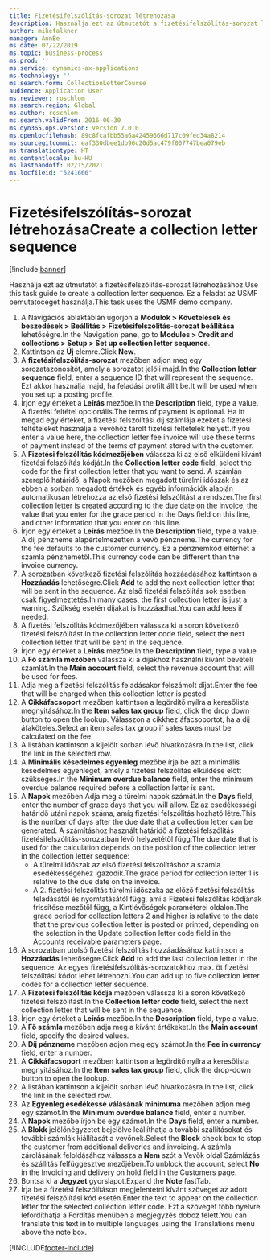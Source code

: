 ```yaml
---
title: Fizetésifelszólítás-sorozat létrehozása
description: Használja ezt az útmutatót a fizetésifelszólítás-sorozat létrehozásához.
author: mikefalkner
manager: AnnBe
ms.date: 07/22/2019
ms.topic: business-process
ms.prod: ''
ms.service: dynamics-ax-applications
ms.technology: ''
ms.search.form: CollectionLetterCourse
audience: Application User
ms.reviewer: roschlom
ms.search.region: Global
ms.author: roschlom
ms.search.validFrom: 2016-06-30
ms.dyn365.ops.version: Version 7.0.0
ms.openlocfilehash: 89c8fcafbb55a6a42459666d717c09fed34a8214
ms.sourcegitcommit: eaf330dbee1db96c20d5ac479f007747bea079eb
ms.translationtype: HT
ms.contentlocale: hu-HU
ms.lasthandoff: 02/15/2021
ms.locfileid: "5241666"
---
```

# <a name="create-a-collection-letter-sequence"></a><span data-ttu-id="510f9-103">Fizetésifelszólítás-sorozat létrehozása</span><span class="sxs-lookup"><span data-stu-id="510f9-103">Create a collection letter sequence</span></span>

[!include [banner](../../includes/banner.md)]

<span data-ttu-id="510f9-104">Használja ezt az útmutatót a fizetésifelszólítás-sorozat létrehozásához.</span><span class="sxs-lookup"><span data-stu-id="510f9-104">Use this task guide to create a collection letter sequence.</span></span> <span data-ttu-id="510f9-105">Ez a feladat az USMF bemutatócéget használja.</span><span class="sxs-lookup"><span data-stu-id="510f9-105">This task uses the USMF demo company.</span></span>

1. <span data-ttu-id="510f9-106">A Navigációs ablaktáblán ugorjon a **Modulok > Követelések és beszedések > Beállítás > Fizetésifelszólítás-sorozat beállítása** lehetőségre.</span><span class="sxs-lookup"><span data-stu-id="510f9-106">In the Navigation pane, go to **Modules > Credit and collections > Setup > Set up collection letter sequence**.</span></span>
2. <span data-ttu-id="510f9-107">Kattintson az **Új** elemre.</span><span class="sxs-lookup"><span data-stu-id="510f9-107">Click **New**.</span></span>
3. <span data-ttu-id="510f9-108">A **fizetésifelszólítás-sorozat** mezőben adjon meg egy sorozatazonosítót, amely a sorozatot jelöli majd.</span><span class="sxs-lookup"><span data-stu-id="510f9-108">In the **Collection letter sequence** field, enter a sequence ID that will represent the sequence.</span></span> <span data-ttu-id="510f9-109">Ezt akkor használja majd, ha feladási profilt állít be.</span><span class="sxs-lookup"><span data-stu-id="510f9-109">It will be used when you set up a posting profile.</span></span>
4. <span data-ttu-id="510f9-110">Írjon egy értéket a **Leírás** mezőbe.</span><span class="sxs-lookup"><span data-stu-id="510f9-110">In the **Description** field, type a value.</span></span>  <span data-ttu-id="510f9-111">A fizetési feltétel opcionális.</span><span class="sxs-lookup"><span data-stu-id="510f9-111">The terms of payment is optional.</span></span> <span data-ttu-id="510f9-112">Ha itt megad egy értéket, a fizetési felszólítási díj számlája ezeket a fizetési feltételeket használja a vevőhöz tárolt fizetési feltételek helyett.</span><span class="sxs-lookup"><span data-stu-id="510f9-112">If you enter a value here, the collection letter fee invoice will use these terms of payment instead of the terms of payment stored with the customer.</span></span>  
5. <span data-ttu-id="510f9-113">A **Fizetési felszólítás kódmezőjében** válassza ki az első elküldeni kívánt fizetési felszólítás kódját.</span><span class="sxs-lookup"><span data-stu-id="510f9-113">In the **Collection letter code** field, select the code for the first collection letter that you want to send.</span></span> <span data-ttu-id="510f9-114">A számlán szereplő határidő, a Napok mezőben megadott türelmi időszak és az ebben a sorban megadott értékek és egyéb információk alapján automatikusan létrehozza az első fizetési felszólítást a rendszer.</span><span class="sxs-lookup"><span data-stu-id="510f9-114">The first collection letter is created according to the due date on the invoice, the value that you enter for the grace period in the Days field on this line, and other information that you enter on this line.</span></span>  
6. <span data-ttu-id="510f9-115">Írjon egy értéket a **Leírás** mezőbe.</span><span class="sxs-lookup"><span data-stu-id="510f9-115">In the **Description** field, type a value.</span></span> <span data-ttu-id="510f9-116">A díj pénzneme alapértelmezetten a vevő pénzneme.</span><span class="sxs-lookup"><span data-stu-id="510f9-116">The currency for the fee defaults to the customer currency.</span></span> <span data-ttu-id="510f9-117">Ez a pénznemkód eltérhet a számla pénznemétől.</span><span class="sxs-lookup"><span data-stu-id="510f9-117">This currency code can be different than the invoice currency.</span></span>  
7. <span data-ttu-id="510f9-118">A sorozatban következő fizetési felszólítás hozzáadásához kattintson a **Hozzáadás** lehetőségre.</span><span class="sxs-lookup"><span data-stu-id="510f9-118">Click **Add** to add the next collection letter that will be sent in the sequence.</span></span> <span data-ttu-id="510f9-119">Az első fizetési felszólítás sok esetben csak figyelmeztetés.</span><span class="sxs-lookup"><span data-stu-id="510f9-119">In many cases, the first collection letter is just a warning.</span></span> <span data-ttu-id="510f9-120">Szükség esetén díjakat is hozzáadhat.</span><span class="sxs-lookup"><span data-stu-id="510f9-120">You can add fees if needed.</span></span>  
8. <span data-ttu-id="510f9-121">A fizetési felszólítás kódmezőjében válassza ki a soron következő fizetési felszólítást.</span><span class="sxs-lookup"><span data-stu-id="510f9-121">In the collection letter code field, select the next collection letter that will be sent in the sequence.</span></span>
9. <span data-ttu-id="510f9-122">Írjon egy értéket a **Leírás** mezőbe.</span><span class="sxs-lookup"><span data-stu-id="510f9-122">In the **Description** field, type a value.</span></span>
10. <span data-ttu-id="510f9-123">A **Fő számla mezőben** válassza ki a díjakhoz használni kívánt bevételi számlát.</span><span class="sxs-lookup"><span data-stu-id="510f9-123">In the **Main account** field, select the revenue account that will be used for fees.</span></span>
11. <span data-ttu-id="510f9-124">Adja meg a fizetési felszólítás feladásakor felszámolt díjat.</span><span class="sxs-lookup"><span data-stu-id="510f9-124">Enter the fee that will be charged when this collection letter is posted.</span></span>
12. <span data-ttu-id="510f9-125">A **Cikkáfacsoport** mezőben kattintson a legördítő nyílra a keresőlista megnyitásához.</span><span class="sxs-lookup"><span data-stu-id="510f9-125">In the **Item sales tax group** field, click the drop down button to open the lookup.</span></span> <span data-ttu-id="510f9-126">Válasszon a cikkhez áfacsoportot, ha a díj áfaköteles.</span><span class="sxs-lookup"><span data-stu-id="510f9-126">Select an item sales tax group if sales taxes must be calculated on the fee.</span></span>  
13. <span data-ttu-id="510f9-127">A listában kattintson a kijelölt sorban lévő hivatkozásra.</span><span class="sxs-lookup"><span data-stu-id="510f9-127">In the list, click the link in the selected row.</span></span>
14. <span data-ttu-id="510f9-128">A **Minimális késedelmes egyenleg** mezőbe írja be azt a minimális késedelmes egyenleget, amely a fizetési felszólítás elküldése előtt szükséges.</span><span class="sxs-lookup"><span data-stu-id="510f9-128">In the **Minimum overdue balance** field, enter the minimum overdue balance required before a collection letter is sent.</span></span>
15. <span data-ttu-id="510f9-129">A **Napok** mezőben Adja meg a türelmi napok számát.</span><span class="sxs-lookup"><span data-stu-id="510f9-129">In the **Days** field, enter the number of grace days that you will allow.</span></span> <span data-ttu-id="510f9-130">Ez az esedékességi határidő utáni napok száma, amíg fizetési felszólítás hozható létre.</span><span class="sxs-lookup"><span data-stu-id="510f9-130">This is the number of days after the due date that a collection letter can be generated.</span></span> <span data-ttu-id="510f9-131">A számításhoz használt határidő a fizetési felszólítás fizetésifelszólítás-sorozatban lévő helyzetétől függ:</span><span class="sxs-lookup"><span data-stu-id="510f9-131">The due date that is used for the calculation depends on the position of the collection letter in the collection letter sequence:</span></span>
    - <span data-ttu-id="510f9-132">A türelmi időszak az első fizetési felszólításhoz a számla esedékességéhez igazodik.</span><span class="sxs-lookup"><span data-stu-id="510f9-132">The grace period for collection letter 1 is relative to the due date on the invoice.</span></span>
    - <span data-ttu-id="510f9-133">A 2. fizetési felszólítás türelmi időszaka az előző fizetési felszólítás feladásától és nyomtatásától függ, ami a Fizetési felszólítás kódjának frissítése mezőtől függ, a Kintlévőségek paraméterei oldalon.</span><span class="sxs-lookup"><span data-stu-id="510f9-133">The grace period for collection letters 2 and higher is relative to the date that the previous collection letter is posted or printed, depending on the selection in the Update collection letter code field in the Accounts receivable parameters page.</span></span>  
16. <span data-ttu-id="510f9-134">A sorozatban utolsó fizetési felszólítás hozzáadásához kattintson a **Hozzáadás** lehetőségre.</span><span class="sxs-lookup"><span data-stu-id="510f9-134">Click **Add** to add the last collection letter in the sequence.</span></span> <span data-ttu-id="510f9-135">Az egyes fizetésifelszólítás-sorozatokhoz max. öt fizetési felszólítási kódot lehet létrehozni.</span><span class="sxs-lookup"><span data-stu-id="510f9-135">You can add up to five collection letter codes for a collection letter sequence.</span></span>  
17. <span data-ttu-id="510f9-136">A **Fizetési felszólítás kódja** mezőben válassza ki a soron következő fizetési felszólítást.</span><span class="sxs-lookup"><span data-stu-id="510f9-136">In the **Collection letter code** field, select the next collection letter that will be sent in the sequence.</span></span>
18. <span data-ttu-id="510f9-137">Írjon egy értéket a **Leírás** mezőbe.</span><span class="sxs-lookup"><span data-stu-id="510f9-137">In the **Description** field, type a value.</span></span>
19. <span data-ttu-id="510f9-138">A **Fő számla** mezőben adja meg a kívánt értékeket.</span><span class="sxs-lookup"><span data-stu-id="510f9-138">In the **Main account** field, specify the desired values.</span></span>
20. <span data-ttu-id="510f9-139">A **Díj pénzneme** mezőben adjon meg egy számot.</span><span class="sxs-lookup"><span data-stu-id="510f9-139">In the **Fee in currency** field, enter a number.</span></span>
21. <span data-ttu-id="510f9-140">A **Cikkáfacsoport** mezőben kattintson a legördítő nyílra a keresőlista megnyitásához.</span><span class="sxs-lookup"><span data-stu-id="510f9-140">In the **Item sales tax group** field, click the drop-down button to open the lookup.</span></span>
22. <span data-ttu-id="510f9-141">A listában kattintson a kijelölt sorban lévő hivatkozásra.</span><span class="sxs-lookup"><span data-stu-id="510f9-141">In the list, click the link in the selected row.</span></span>
23. <span data-ttu-id="510f9-142">Az **Egyenleg esedékessé válásának minimuma** mezőben adjon meg egy számot.</span><span class="sxs-lookup"><span data-stu-id="510f9-142">In the **Minimum overdue balance** field, enter a number.</span></span>
24. <span data-ttu-id="510f9-143">A **Napok** mezőbe írjon be egy számot.</span><span class="sxs-lookup"><span data-stu-id="510f9-143">In the **Days** field, enter a number.</span></span>
25. <span data-ttu-id="510f9-144">A **Blokk** jelölőnégyzetet bejelölve leállíthatja a további szállításokat és további számlák kiállítását a vevőnek.</span><span class="sxs-lookup"><span data-stu-id="510f9-144">Select the **Block** check box to stop the customer from additional deliveries and invoicing.</span></span> <span data-ttu-id="510f9-145">A számla zárolásának feloldásához válassza a **Nem** szót a Vevők oldal Számlázás és szállítás felfüggesztve mezőjében.</span><span class="sxs-lookup"><span data-stu-id="510f9-145">To unblock the account, select **No** in the Invoicing and delivery on hold field in the Customers page.</span></span>  
26. <span data-ttu-id="510f9-146">Bontsa ki a **Jegyzet** gyorslapot.</span><span class="sxs-lookup"><span data-stu-id="510f9-146">Expand the **Note** fastTab.</span></span>
27. <span data-ttu-id="510f9-147">Írja be a fizetési felszólításon megjelentetni kívánt szöveget az adott fizetési felszólítási kód esetén.</span><span class="sxs-lookup"><span data-stu-id="510f9-147">Enter the text to appear on the collection letter for the selected collection letter code.</span></span> <span data-ttu-id="510f9-148">Ezt a szöveget több nyelvre lefordíthatja a Fordítás menüben a megjegyzés doboz felett.</span><span class="sxs-lookup"><span data-stu-id="510f9-148">You can translate this text in to multiple languages using the Translations menu above the note box.</span></span>  



[!INCLUDE[footer-include](../../../includes/footer-banner.md)]